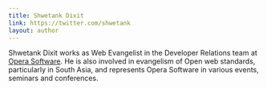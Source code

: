 ```yaml
---
title: Shwetank Dixit
link: https://twitter.com/shwetank
layout: author
---
```


Shwetank Dixit works as Web Evangelist in the Developer Relations team at [Opera Software](http://www.opera.com). He is also involved in evangelism of Open web standards, particularly in South Asia, and represents Opera Software in various events, seminars and conferences.
